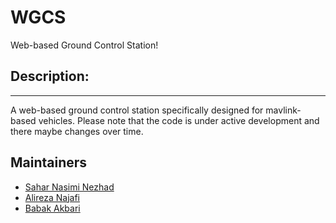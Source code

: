 # WGCS
Web-based Ground Control Station!

Description:
-------------
-------------
A web-based ground control station specifically designed for mavlink-based vehicles. Please note that the code is under active development and there maybe changes over time. 
## Maintainers ##
- [Sahar Nasimi Nezhad](https://github.com/saharnn96)
- [Alireza Najafi](https://github.com/alireza-na77)
- [Babak Akbari](https://github.com/babakakbari)
